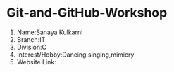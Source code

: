 # Git-and-GitHub-Workshop

1. Name:Sanaya Kulkarni 
2. Branch:IT
3. Division:C
4. Interest/Hobby:Dancing,singing,mimicry
5. Website Link:
